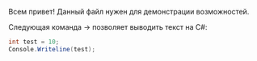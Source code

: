 Всем привет! Данный файл нужен для демонстрации возможностей.

Следующая команда -> позволяет выводить текст на C#:
```C#
int test = 10;
Console.Writeline(test);

```
